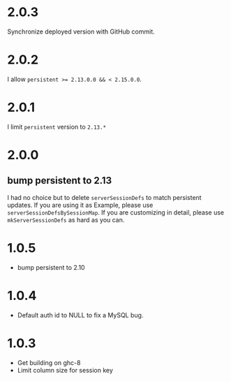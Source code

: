 # 2.0.3

Synchronize deployed version with GitHub commit.

# 2.0.2

I allow `persistent >= 2.13.0.0 && < 2.15.0.0`.

# 2.0.1

I limit `persistent` version to `2.13.*`

# 2.0.0

## bump persistent to 2.13

I had no choice but to delete `serverSessionDefs` to match persistent updates.
If you are using it as Example, please use `serverSessionDefsBySessionMap`.
If you are customizing in detail, please use `mkServerSessionDefs` as hard as you can.

# 1.0.5

* bump persistent to 2.10

# 1.0.4

* Default auth id to NULL to fix a MySQL bug.

# 1.0.3

* Get building on ghc-8
* Limit column size for session key
